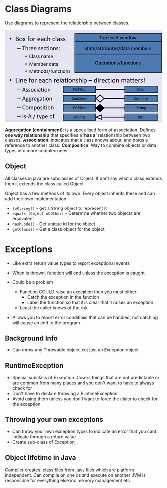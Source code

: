 # Class Diagrams
Use diagrams to represent the relationship between classes. 

![352f9b2d3f5195640e5c50f4dfe5fa0f.png](../../_resources/352f9b2d3f5195640e5c50f4dfe5fa0f-2.png)

**Aggregation (containment)**: is a specialised form of association. Defines **one way relationship** that specifies a **'has a'** relationship between two classes.
**Association**: Indicates that a class knows about, and holds a reference to another class. 
**Composition**: Way to combine objects or data types into more complex ones
## Object
All classes in java are subclasses of Object. If dont say what a class extends then it extends the class called Object

Object has a few methods of its own. Every object inherits these and can add their own implementation
- `toString()` - get a String object to represent it
- `equals (Object obOther)` - Determine whether two objects are equivalent
- `hashCode()` - Get unique id for the object
- `getClass()` - Get a class object for the object

# Exceptions
- Like extra return value types to report exceptional events
- When is thrown, function will end unless the exception is caught
- Could be a problem
	- Function COULD raise an exception then you must either:
		- Catch the exception in the function
		- Label the function so that it is clear that it raises an exception
	- Least the caller knows of the risk

- Allows you to report error conditions that can be handled, not catching will cause an end to the program

## Background Info
- Can throw any Throwable object, not just an Exception object

## RuntimeException
- Special subclass of Exception. Covers things that are not predictable or are common from many places and you don't want to have to always check for
- Don't have to declare throwing a RuntimeException
- Avoid using them unless you don't want to force the claler to check for the exception

## Throwing your own exceptions
- Can throw your own exception types to indicate an error that you cant indicate through a return value
- Create sub-class of Exception

## Object lifetime in Java
Compiler creates .class files from .java files which are platform independent. Can compile on one os and execute on another
JVM is responsible for everything else inc memory management etc